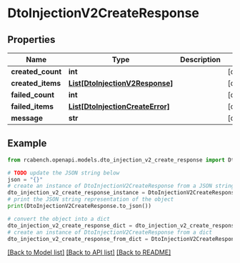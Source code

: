 # DtoInjectionV2CreateResponse


## Properties

Name | Type | Description | Notes
------------ | ------------- | ------------- | -------------
**created_count** | **int** |  | [optional] 
**created_items** | [**List[DtoInjectionV2Response]**](DtoInjectionV2Response.md) |  | [optional] 
**failed_count** | **int** |  | [optional] 
**failed_items** | [**List[DtoInjectionCreateError]**](DtoInjectionCreateError.md) |  | [optional] 
**message** | **str** |  | [optional] 

## Example

```python
from rcabench.openapi.models.dto_injection_v2_create_response import DtoInjectionV2CreateResponse

# TODO update the JSON string below
json = "{}"
# create an instance of DtoInjectionV2CreateResponse from a JSON string
dto_injection_v2_create_response_instance = DtoInjectionV2CreateResponse.from_json(json)
# print the JSON string representation of the object
print(DtoInjectionV2CreateResponse.to_json())

# convert the object into a dict
dto_injection_v2_create_response_dict = dto_injection_v2_create_response_instance.to_dict()
# create an instance of DtoInjectionV2CreateResponse from a dict
dto_injection_v2_create_response_from_dict = DtoInjectionV2CreateResponse.from_dict(dto_injection_v2_create_response_dict)
```
[[Back to Model list]](../README.md#documentation-for-models) [[Back to API list]](../README.md#documentation-for-api-endpoints) [[Back to README]](../README.md)


